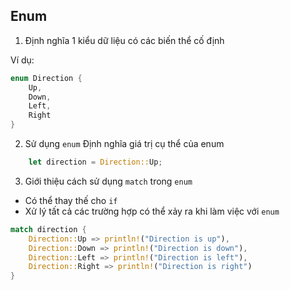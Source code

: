 ## Enum

1. Định nghĩa 1 kiểu dữ liệu có các biến thể cố định

Ví dụ:

```rust
enum Direction {
    Up,
    Down,
    Left,
    Right
}
```

2. Sử dụng `enum`
Định nghĩa giá trị cụ thể của enum

```rust
    let direction = Direction::Up;
```

3. Giới thiệu cách sử dụng `match` trong `enum`

+ Có thể thay thế cho `if`
+ Xử lý tất cả các trường hợp có thể xảy ra khi làm việc với `enum`

```rust
match direction {
    Direction::Up => println!("Direction is up"),
    Direction::Down => println!("Direction is down"),
    Direction::Left => println!("Direction is left"),
    Direction::Right => println!("Direction is right")
}
```



